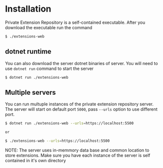 # Installation

Private Extension Repository is a self-contained executable. After you download the executable run the command

``` bash
$ ./extensions-web
```

## dotnet runtime

You can also download the server dotnet binaries of server. You will need to use `dotnet run` command to start the server

``` bash
$ dotnet run ./extensions-web
```

## Multiple servers

You can run multuple instances of the private extension repository server. The server will start on default port `5000`, pass `--urls` option to use different port.

``` bash
$ dotnet run ./extensions-web --urls=https://localhost:5500

or 

$ ./extensions-web --urls=https://localhost:5500
```


NOTE: The server uses in-memmory data base and common location to store extensions. Make sure you have each instance of the server is self contained in it's own directory